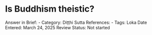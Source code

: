 # Is Buddhism theistic?

Answer in Brief: -
 Category: Diṭṭhi
Sutta References: -
Tags: Loka
Date Entered: March 24, 2025
Review Status: Not started